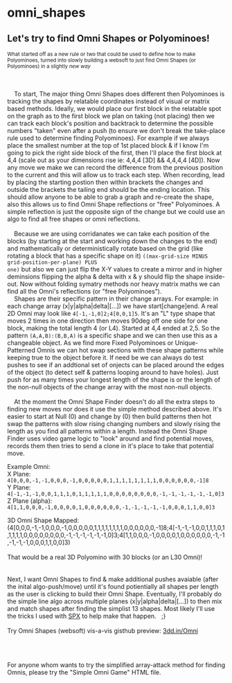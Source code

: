 # omni_shapes
Let's try to find Omni Shapes or Polyominoes!
---
<sub>What started off as a new rule or two that could be used to define how to make Polyominoes, turned into slowly building a websoft to just find Omni Shapes (or Polyominoes) in 
 a slightly <i>new way</i></sub>

</br></br>
&nbsp; &nbsp; To start, The major thing Omni Shapes does different then Polyominoes is tracking the shapes by relatable coordinates instead of visual or matrix based methods. Ideally, we would place our first block in the relatable spot on the graph as to the first block we plan on taking (not placing) then we can track each block's position and backtrack to determine the possible numbers "taken" even after a push (to ensure we don't break the take-place rule used to determine finding Polyominoes). For example if we always place the smallest number at the top of 1st placed block & if I know I'm going to pick the right side block of the first, then I'll place the first block at 4,4 (scale out as your dimensions rise ie: 4,4,4 [3D] && 4,4,4,4 [4D]). Now any move we make we can record the difference from the previous position to the current and this will allow us to track each step. When recording, lead by placing the starting postion then within brackets the changes and outside the brackets the tailing end should be the ending location. This should allow anyone to be able to grab a graph and re-create the shape, also this allows us to find Omni Shape reflections or "free" Polyominoes. A simple reflection is just the opposite sign of the change but we could use an algo to find all free shapes or omni reflections.</br></br>&nbsp; &nbsp; Because we are using corridanates we can take each position of the blocks (by starting at the start and working down the changes to the end) and mathematically or deterministically rotate based on the grid (like rotating a block that has a specific shape on it) <code>((max-grid-size MINUS grid-position-per-plane) PLUS one)</code> but also we can just flip the X-Y values to create a mirror and in higher deminsions flipping the alpha & delta with x & y should flip the shape inside-out. Now without folding symatry methods nor heavy matrix maths we can find all the Omni's reflections (or "free Polyominoes").</br>&nbsp; &nbsp; Shapes are their specific pattern in their change arrays. For example: in each change array (x|y|alpha|delta|[...]) we have start[change]end. A real 2D Omni may look like <code>4[-1,-1,0]2;4[0,0,1]5</code>. It's an "L" type shape that moves 2 times in one direction then moves 90deg off one side for one block, making the total length 4 (or L4). Started at 4,4 ended at 2,5. So the pattern <code>(A,A,B):(B,B,A)</code> is a specific shape and we can then use this as a changeable object. As we find more Fixed Polyominoes or Unique-Patterned Omnis we can hot swap sections with these shape patterns while keeping true to the object before it. If need be we can always do test pushes to see if an addtional set of onjects can be placed around the edges of the object (to detect self & patterns looping around to have holes). Just push for as many times your longest length of the shape is or the length of the non-null objects of the change array with the most non-null objects.
</br></br>&nbsp; &nbsp; At the moment the Omni Shape Finder doesn't do all the extra steps to finding new moves nor does it use the simple method described above. It's easier to start at Null (0) and change by (0) then build patterns then hot swap the patterns with slow rising changing numbers and slowly rising the length as you find all patterns within a length. Instead the Omni Shape Finder uses video game logic to "look" around and find potential moves, records them then tries to send a clone in it's place to take that potential move.


Example Omni:
</br>
X Plane: <code>4[0,0,0,-1,-1,0,0,0,-1,0,0,0,0,0,1,1,1,1,1,1,1,1,0,0,0,0,0,0,-1]8</code></br>
Y Plane: <code>4[-1,-1,-1,0,0,1,1,1,0,1,1,1,1,1,0,0,0,0,0,0,0,0,-1,-1,-1,-1,-1,-1,0]3</code></br>
Z Plane (alpha): <code>4[1,1,0,0,0,-1,0,0,0,0,1,0,0,0,0,0,0,-1,-1,-1,-1,-1,0,0,0,1,1,0,0]3</code></br>

3D Omni Shape Mapped: </br>(</code>4[0,0,0,-1,-1,0,0,0,-1,0,0,0,0,0,1,1,1,1,1,1,1,1,0,0,0,0,0,0,-1]8;4[-1,-1,-1,0,0,1,1,1,0,1,1,1,1,1,0,0,0,0,0,0,0,0,-1,-1,-1,-1,-1,-1,0]3;4[1,1,0,0,0,-1,0,0,0,0,1,0,0,0,0,0,0,-1,-1,-1,-1,-1,0,0,0,1,1,0,0]3</code>)</br>
</br>
That would be a real 3D Polyomino with 30 blocks (or an L30 Omni)! 
</br>
</br></br>
Next, I want Omni Shapes to find & make additional pushes avaiable (after the inital algo-push/move) until it's found potientially all shapes per length as the user is clicking to build their Omni Shape. Eventually, I'll probably do the simple line algo across multiple planes (x|y|alpha|delta|[...]) to then mix and match shapes after finding the simplist 13 shapes. Most likely I'll use the tricks I used with [SPX](https://github.com/digimancer3d/spx) to help make that happen.  &nbsp;  ;}
</br></br>
Try Omni Shapes (websoft) vis-a-vis gisthub preview: [3dd.in/Omni](https://3dd.in/Omni)

</br></br>

For anyone whom wants to try the simplified array-attack method for finding Omnis, please try the "Simple Omni Game" HTML file.


